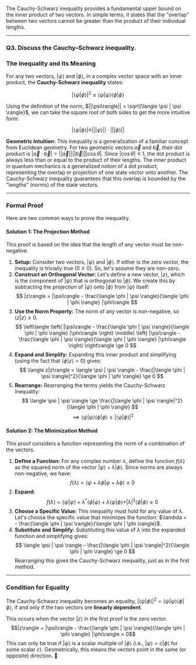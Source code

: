 The Cauchy-Schwarz inequality provides a fundamental upper bound on the inner product of two vectors. In simple terms, it states that the "overlap" between two vectors cannot be greater than the product of their individual lengths.

***

### **Q3. Discuss the Cauchy–Schwarz inequality.**

### **The Inequality and Its Meaning**
For any two vectors, $|\psi\rangle$ and $|\phi\rangle$, in a complex vector space with an inner product, the **Cauchy-Schwarz inequality** states:

$$|\langle \psi | \phi \rangle|^2 \le \langle \psi | \psi \rangle \langle \phi | \phi \rangle$$

Using the definition of the norm, $||\psi\rangle|| = \sqrt{\langle \psi | \psi \rangle}$, we can take the square root of both sides to get the more intuitive form:

$$|\langle \psi | \phi \rangle| \le |||\psi\rangle|| \cdot |||\phi\rangle||$$

**Geometric Intuition:** This inequality is a generalization of a familiar concept from Euclidean geometry. For two geometric vectors $\vec{a}$ and $\vec{b}$, their dot product is $|\vec{a} \cdot \vec{b}| = ||\vec{a}|| ||\vec{b}|| |\cos\theta|$. Since $|\cos\theta| \le 1$, the dot product is always less than or equal to the product of their lengths. The inner product in quantum mechanics is a generalized notion of a dot product, representing the overlap or projection of one state vector onto another. The Cauchy-Schwarz inequality guarantees that this overlap is bounded by the "lengths" (norms) of the state vectors. 

---

### **Formal Proof**

Here are two common ways to prove the inequality.

#### **Solution 1: The Projection Method**
This proof is based on the idea that the length of any vector must be non-negative.

1.  **Setup:** Consider two vectors, $|\psi\rangle$ and $|\phi\rangle$. If either is the zero vector, the inequality is trivially true ($0 \le 0$). So, let's assume they are non-zero.
2.  **Construct an Orthogonal Vector:** Let's define a new vector, $|z\rangle$, which is the component of $|\psi\rangle$ that is orthogonal to $|\phi\rangle$. We create this by subtracting the projection of $|\psi\rangle$ onto $|\phi\rangle$ from $|\psi\rangle$ itself:
    $$
    |z\rangle = |\psi\rangle - \frac{\langle \phi | \psi \rangle}{\langle \phi | \phi \rangle} |\phi\rangle
    $$
3.  **Use the Norm Property:** The norm of any vector is non-negative, so $\langle z | z \rangle \ge 0$.
    $$
    \left\langle \left( |\psi\rangle - \frac{\langle \phi | \psi \rangle}{\langle \phi | \phi \rangle} |\phi\rangle \right) \middle| \left( |\psi\rangle - \frac{\langle \phi | \psi \rangle}{\langle \phi | \phi \rangle} |\phi\rangle \right) \right\rangle \ge 0
    $$
4.  **Expand and Simplify:** Expanding this inner product and simplifying (using the fact that $\langle \phi|z \rangle = 0$) gives:
    $$
    \langle z|z\rangle = \langle \psi | \psi \rangle - \frac{|\langle \phi | \psi \rangle|^2}{\langle \phi | \phi \rangle} \ge 0
    $$
5.  **Rearrange:** Rearranging the terms yields the Cauchy-Schwarz inequality:
    $$
    \langle \psi | \psi \rangle \ge \frac{|\langle \phi | \psi \rangle|^2}{\langle \phi | \phi \rangle}
    $$
    $$
    \implies \langle \psi | \psi \rangle \langle \phi | \phi \rangle \ge |\langle \psi | \phi \rangle|^2
    $$

#### **Solution 2: The Minimization Method**
This proof considers a function representing the norm of a combination of the vectors.

1.  **Define a Function:** For any complex number $\lambda$, define the function $f(\lambda)$ as the squared norm of the vector $|\psi\rangle + \lambda|\phi\rangle$. Since norms are always non-negative, we have:
    $$
    f(\lambda) = \langle \psi + \lambda\phi | \psi + \lambda\phi \rangle \ge 0
    $$
2.  **Expand:**
    $$
    f(\lambda) = \langle \psi | \psi \rangle + \lambda^*\langle \phi | \psi \rangle + \lambda\langle \psi | \phi \rangle + |\lambda|^2\langle \phi | \phi \rangle \ge 0
    $$
3.  **Choose a Specific Value:** This inequality must hold for any value of $\lambda$. Let's choose the specific value that minimizes the function: $\lambda = - \frac{\langle \phi | \psi \rangle}{\langle \phi | \phi \rangle}$.
4.  **Substitute and Simplify:** Substituting this value of $\lambda$ into the expanded function and simplifying gives:
    $$
    \langle \psi | \psi \rangle - \frac{|\langle \phi | \psi \rangle|^2}{\langle \phi | \phi \rangle} \ge 0
    $$
    Rearranging this gives the Cauchy-Schwarz inequality, just as in the first method.

---

### **Condition for Equality**

The Cauchy-Schwarz inequality becomes an equality, $|\langle \psi | \phi \rangle|^2 = \langle \psi | \psi \rangle \langle \phi | \phi \rangle$, if and only if the two vectors are **linearly dependent**.

This occurs when the vector $|z\rangle$ in the first proof is the zero vector.
$$|z\rangle = |\psi\rangle - \frac{\langle \phi | \psi \rangle}{\langle \phi | \phi \rangle} |\phi\rangle = 0$$
This can only be true if $|\psi\rangle$ is a scalar multiple of $|\phi\rangle$ (i.e., $|\psi\rangle = c|\phi\rangle$ for some scalar $c$). Geometrically, this means the vectors point in the same (or opposite) direction. 🎯